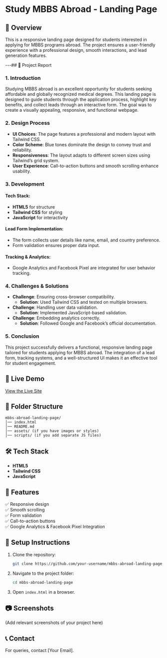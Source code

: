 # Study MBBS Abroad - Landing Page

## 📌 Overview

This is a responsive landing page designed for students interested in applying for MBBS programs abroad. The project ensures a user-friendly experience with a professional design, smooth interactions, and lead generation features.

---## 📜 Project Report

### 1. Introduction
Studying MBBS abroad is an excellent opportunity for students seeking affordable and globally recognized medical degrees. This landing page is designed to guide students through the application process, highlight key benefits, and collect leads through an interactive form. The goal was to create a visually appealing, responsive, and functional webpage.

### 2. Design Process
- **UI Choices**: The page features a professional and modern layout with Tailwind CSS.
- **Color Scheme**: Blue tones dominate the design to convey trust and reliability.
- **Responsiveness**: The layout adapts to different screen sizes using Tailwind’s grid system.
- **User Experience**: Call-to-action buttons and smooth scrolling enhance usability.

### 3. Development
#### Tech Stack:
- **HTML5** for structure
- **Tailwind CSS** for styling
- **JavaScript** for interactivity

#### Lead Form Implementation:
- The form collects user details like name, email, and country preference.
- Form validation ensures proper data input.

#### Tracking & Analytics:
- Google Analytics and Facebook Pixel are integrated for user behavior tracking.

### 4. Challenges & Solutions
- **Challenge**: Ensuring cross-browser compatibility.
  - **Solution**: Used Tailwind CSS and tested on multiple browsers.
- **Challenge**: Handling user data validation.
  - **Solution**: Implemented JavaScript-based validation.
- **Challenge**: Embedding analytics correctly.
  - **Solution**: Followed Google and Facebook’s official documentation.

### 5. Conclusion
This project successfully delivers a functional, responsive landing page tailored for students applying for MBBS abroad. The integration of a lead form, tracking systems, and a well-structured UI makes it an effective tool for student engagement.
## 🚀 Live Demo

[View the Live Site](https://your-actual-netlify-or-vercel-link.com)

## 📂 Folder Structure

```
mbbs-abroad-landing-page/
│── index.html
│── README.md
│── assets/ (if you have images or styles)
│── scripts/ (if you add separate JS files)
```

## 🛠 Tech Stack

- **HTML5**
- **Tailwind CSS**
- **JavaScript**

## 📌 Features

✅ Responsive design  
✅ Smooth scrolling  
✅ Form validation  
✅ Call-to-action buttons  
✅ Google Analytics & Facebook Pixel Integration  

## 🚀 Setup Instructions

1. Clone the repository:
   ```sh
   git clone https://github.com/your-username/mbbs-abroad-landing-page.git
   ```
2. Navigate to the project folder:
   ```sh
   cd mbbs-abroad-landing-page
   ```
3. Open `index.html` in a browser.

## 📷 Screenshots
(Add relevant screenshots of your project here)

## 📞 Contact
For queries, contact [Your Email].



